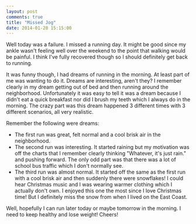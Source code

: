 ```yaml
---
layout: post
comments: true
title: "Missed Jog"
date: 2014-01-28 15:15:00
---
```


Well today was a failure. I missed a running day. It might be good since my
ankle wasn't feeling well over the weekend to the point that walking would be
painful. I think I've fully recovered though so I should definitely get back to
running.

<!--more-->

It was funny though, I had dreams of running in the morning. At least part of me
was wanting to do it. Dreams are interesting, aren't they? I remember clearly
in my dream getting out of bed and then running around the neighborhood.
Unfortunately it was easy to tell it was a dream because I didn't eat a quick
breakfast nor did I brush my teeth which I always do in the morning. The crazy
part was this dream happened 3 different times with 3 different scenarios, all
very realistic.

Remember the following were dreams:

* The first run was great, felt normal and a cool brisk air in the neighborhood.
* The second run was interesting. It started raining but my motivation was off
the charts that I remember clearly thinking "Whatever, it's just rain." and
pushing forward. The only odd part was that there was a lot of school bus
traffic which I don't normally see.
* The third run was almost normal. It started off the same as the first run
with a cool brisk air and then suddenly there were snowflakes! I could hear
Christmas music and I was wearing warmer clothing which I actually don't own.
I enjoyed this one the most since I love Christmas time! But I definitely miss
the snow from when I lived on the East Coast.

Well, hopefully I can run later today or maybe tomorrow in the morning. I need
to keep healthy and lose weight! Cheers!
